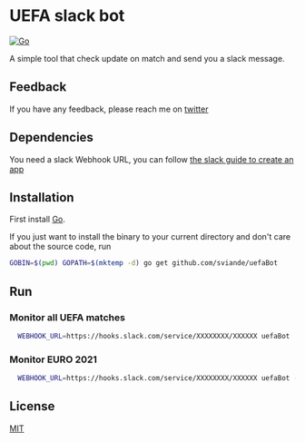 
# UEFA slack bot
[![Go](https://github.com/sviande/uefaBot/actions/workflows/go.yml/badge.svg)](https://github.com/sviande/uefaBot/actions/workflows/go.yml)

A simple tool that check update  on match and send you a slack message.

## Feedback

If you have any feedback, please reach me on [twitter](https://twitter.com/sviande/)

## Dependencies

You need a slack Webhook URL, you can follow [the slack guide to create an app](https://api.slack.com/messaging/webhooks)

  
## Installation

First install [Go](https://golang.org/doc/install).

If you just want to install the binary to your current directory and don't care about the source code, run

```bash
GOBIN=$(pwd) GOPATH=$(mktemp -d) go get github.com/sviande/uefaBot
```
    
## Run

### Monitor all UEFA matches
```bash
  WEBHOOK_URL=https://hooks.slack.com/service/XXXXXXXX/XXXXXX uefaBot
```
### Monitor EURO 2021
```bash
  WEBHOOK_URL=https://hooks.slack.com/service/XXXXXXXX/XXXXXX uefaBot -competionId=3
```

## License

[MIT](https://choosealicense.com/licenses/mit/)

  
